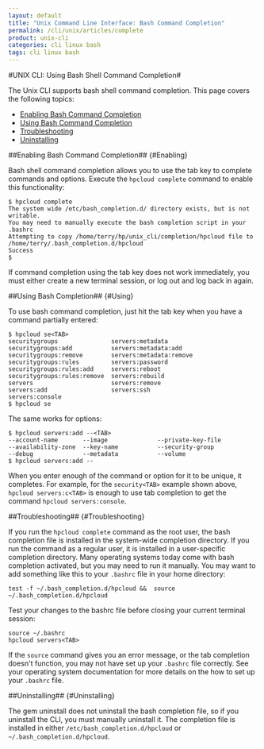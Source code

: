 ```yaml
---
layout: default
title: "Unix Command Line Interface: Bash Command Completion"
permalink: /cli/unix/articles/complete
product: unix-cli
categories: cli linux bash
tags: cli linux bash
---
```

#UNIX CLI: Using Bash Shell Command Completion#

The Unix CLI supports bash shell command completion.  This page covers the following topics:

* [Enabling Bash Command Completion](#Enabling)
* [Using Bash Command Completion](#Using)
* [Troubleshooting](#Troubleshooting)
* [Uninstalling](#Uninstalling)

##Enabling Bash Command Completion## {#Enabling}

Bash shell command completion allows you to use the tab key to complete commands and options.  Execute the `hpcloud complete` command to enable this functionality:

    $ hpcloud complete
    The system wide /etc/bash_completion.d/ directory exists, but is not writable.
    You may need to manually execute the bash completion script in your .bashrc
    Attempting to copy /home/terry/hp/unix_cli/completion/hpcloud file to /home/terry/.bash_completion.d/hpcloud
    Success
    $

If command completion using the tab key does not work immediately, you must either create a new terminal session, or log out and log back in again.

##Using Bash Completion## {#Using}

To use bash command completion, just hit the tab key when you have a command partially entered:

    $ hpcloud se<TAB>
    securitygroups               servers:metadata
    securitygroups:add           servers:metadata:add
    securitygroups:remove        servers:metadata:remove
    securitygroups:rules         servers:password
    securitygroups:rules:add     servers:reboot
    securitygroups:rules:remove  servers:rebuild
    servers                      servers:remove
    servers:add                  servers:ssh
    servers:console
    $ hpcloud se

The same works for options:

    $ hpcloud servers:add --<TAB>
    --account-name       --image              --private-key-file
    --availability-zone  --key-name           --security-group
    --debug              --metadata           --volume
    $ hpcloud servers:add --

When you enter enough of the command or option for it to be unique, it completes.  For example, for the `security<TAB>` example shown above, `hpcloud servers:c<TAB>` is enough to use tab completion to get the command `hpcloud servers:console`.

##Troubleshooting## {#Troubleshooting}

If you run the `hpcloud complete` command as the root user, the bash completion file is installed in the system-wide completion directory.  If you run the command as a regular user, it is installed in a user-specific completion directory.  Many operating systems today come with bash completion activated, but you may need to run it manually.  You may want to add something like this to your `.bashrc` file in your home directory:

    test -f ~/.bash_completion.d/hpcloud &&  source ~/.bash_completion.d/hpcloud

Test your changes to the bashrc file before closing your current terminal session:

    source ~/.bashrc
    hpcloud servers<TAB>
    
If the `source` command gives you an error message, or the tab completion doesn't function, you may not have set up your `.bashrc` file correctly.  See your operating system documentation for more details on the how to set up your `.bashrc` file.

##Uninstalling## {#Uninstalling}

The gem uninstall does not uninstall the bash completion file, so if you uninstall the CLI, you must manually uninstall it.  The completion file is installed in either `/etc/bash_completion.d/hpcloud` or `~/.bash_completion.d/hpcloud`.
